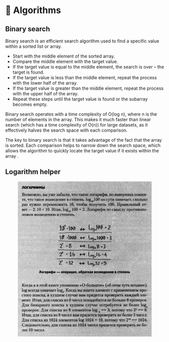 # 🔢 Algorithms

## Binary search

Binary search is an efficient search algorithm used to find a specific value within a sorted list or array.

* Start with the middle element of the sorted array.
* Compare the middle element with the target value.
* If the target value is equal to the middle element, the search is over – the target is found.
* If the target value is less than the middle element, repeat the process with the lower half of the array.
* If the target value is greater than the middle element, repeat the process with the upper half of the array.
* Repeat these steps until the target value is found or the subarray becomes empty.

Binary search operates with a time complexity of O(log n), where n is the number of elements in the array. This makes it much faster than linear search (which has a time complexity of O(n)) for large datasets, as it effectively halves the search space with each comparison.

The key to binary search is that it takes advantage of the fact that the array is sorted. Each comparison helps to narrow down the search space, which allows the algorithm to quickly locate the target value if it exists within the array .

## Logarithm helper <a href="#firstheading" id="firstheading"></a>

<figure><img src="../../.gitbook/assets/Screenshot 2024-02-09 at 14.04.43.jpeg" alt=""><figcaption></figcaption></figure>
